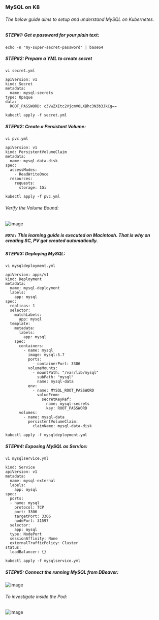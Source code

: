 ### MySQL on K8
###### The below guide aims to setup and understand MySQL on Kubernetes.

##### STEP#1: Get a password for your plain text: 

```
echo -n "my-super-secret-password" | base64
```
##### STEP#2:  Prepare a YML to create secret

```
vi secret.yml
```

    apiVersion: v1
    kind: Secret
    metadata:
      name: mysql-secrets
    type: Opaque
    data:
      ROOT_PASSWORD: c3VwZXItc2VjcmV0LXBhc3N3b3JkCg==


```
kubectl apply -f secret.yml
```
 
##### STEP#2: Create a Persistant Volume:
 
```
vi pvc.yml
``` 
```
apiVersion: v1
kind: PersistentVolumeClaim
metadata:
  name: mysql-data-disk
spec:
  accessModes:
    - ReadWriteOnce
  resources:
    requests:
      storage: 1Gi
```  
```
kubectl apply -f pvc.yml 
``` 
###### Verify the Volume Bound:
![image](https://user-images.githubusercontent.com/689226/71983301-7af4fa80-324c-11ea-8a61-63b7832fdf99.png)
##### *```NOTE:``` This learning guide is executed on Macintosh. That is why on creating SC, PV got created automatically.*

##### STEP#3:  Deploying MySQL: 

```
vi mysqldeployment.yml
```

```  
apiVersion: apps/v1
kind: Deployment
metadata:
  name: mysql-deployment
  labels:
    app: mysql
spec:
  replicas: 1
  selector:
    matchLabels:
      app: mysql
  template:
    metadata:
      labels:
        app: mysql
    spec:
      containers:
        - name: mysql
          image: mysql:5.7
          ports:
            - containerPort: 3306
          volumeMounts:
            - mountPath: "/var/lib/mysql"
              subPath: "mysql"
              name: mysql-data
          env:
            - name: MYSQL_ROOT_PASSWORD
              valueFrom:
                secretKeyRef:
                  name: mysql-secrets
                  key: ROOT_PASSWORD
      volumes:
        - name: mysql-data
          persistentVolumeClaim:
            claimName: mysql-data-disk  
```
```
kubectl apply -f mysqldeployment.yml
```
  
##### STEP#4:  Exposing MySQL as Service: 
```
vi mysqlservice.yml
```  

```
kind: Service
apiVersion: v1
metadata:
  name: mysql-external
  labels:
    app: mysql
spec:
  ports:
  - name: mysql
    protocol: TCP
    port: 3306
    targetPort: 3306
    nodePort: 31597
  selector:
    app: mysql
  type: NodePort
  sessionAffinity: None
  externalTrafficPolicy: Cluster
status:
  loadBalancer: {}
```

```
kubectl apply -f mysqlservice.yml
```
##### STEP#5: Connect the running MySQL from DBeaver: 
  
![image](https://user-images.githubusercontent.com/689226/67160509-35bcdd00-f36f-11e9-8623-14655badd4e7.png)
 
###### To investigate inside the Pod:

![image](https://user-images.githubusercontent.com/689226/67160742-71f13d00-f371-11e9-8acd-028a0d29ea03.png)
  
  
  
  
